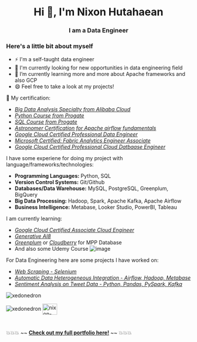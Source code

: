 <h1 align="center">Hi 👋, I'm Nixon Hutahaean</h1>
<h3 align="center">I am a Data Engineer</h3>

### Here's a little bit about myself

  - ⚡ I'm a self-taught data engineer
  - 🤔 I'm currently looking for new opportunities in data engineering field
  - 🌱 I’m currently learning more and more about Apache frameworks and also GCP
  - 😄 Feel free to take a look at my projects!
  
📝 My certification:
  - [*Big Data Analysis Specialty from Alibaba Cloud*](https://drive.google.com/file/d/1Sq7GxHqUD0UWlDQQPsdVY9nYDyWH07Sw/view?usp=sharing)
  - [*Python Course from Progate*](https://drive.google.com/file/d/117XbX1nxjBIxpdYKD3yJoIlbWLPIS-HI/view?usp=sharing)
  - [*SQL Course from Progate*](https://drive.google.com/file/d/1GAbOEeKApx_4tKpnWy3LCXgMJIAG04zp/view?usp=sharing)
  - [*Astronomer Certification for Apache airflow fundamentals*](https://drive.google.com/file/d/1junXJWuuHpt-0Hu1Gg5SKAIJQlzCCAN4/view?usp=sharing)
  - [*Google Cloud Certified Professional Data Engineer*](https://drive.google.com/file/d/1upevxEBP4FX8lggBkC_8a6NkwOenNaiV/view?usp=sharing)
  - [*Microsoft Certified: Fabric Analytics Engineer Associate*](https://drive.google.com/file/d/1zTvpPCIU1z7I7fbTApRQwCHVQW_Kvrp4/view?usp=sharing)
  - [*Google Cloud Certified Professional Cloud Datbaase Engineer*](https://drive.google.com/file/d/10m6cyAhZMTwpLeAv-_qMWM0Irv9ARCNl/view?usp=sharing)

I have some experiene for doing my project with language/frameworks/technologies:
  - <strong>Programming Languages:</strong> Python, SQL
  - <strong>Version Control Systems:</strong> Git/Github
  - <strong>Databases/Data Warehouse:</strong> MySQL, PostgreSQL, Greenplum, BigQuery
  - <strong>Big Data Processing:</strong> Hadoop, Spark, Apache Kafka, Apache Airflow
  - <strong>Business Intelligence:</strong> Metabase, Looker Studio, PowerBI, Tableau
 
I am currently learning:
  - [*Google Cloud Certified Associate Cloud Engineer*](https://cloud.google.com/learn/certification/cloud-engineer)
  - [*Generative AI8*](https://www.linkedin.com/feed/update/urn:li:activity:7269551519828426753/)
  - [*Greenplum*](https://greenplum.org/tutorials/) or [*Cloudberry*](https://cloudberry.apache.org/) for MPP Database
  - And also some Udemy Course ![image](https://github.com/user-attachments/assets/37704092-38bb-45f8-ad68-9c757452bd48)


For Data Engineering here are some projects I have worked on:
  - [*Web Scraping - Selenium*](https://github.com/Xedonedron/web-scraping)
  - [*Automatic Data Heterogeneous Integration - Airflow, Hadoop, Metabase*](https://github.com/Xedonedron/data-lake-for-smart-farming)
  - [*Sentiment Analysis on Tweet Data - Python, Pandas, PySpark, Kafka*](https://github.com/Xedonedron/PDBFinalProject)

<p><img align="center" src="https://github-readme-stats.vercel.app/api/top-langs?username=xedonedron&show_icons=true&locale=en&layout=compact" alt="xedonedron" /></p>
<img src="https://komarev.com/ghpvc/?username=xedonedron&label=Profile%20views&color=0e75b6&style=flat" alt="xedonedron" /> <a href="https://linkedin.com/in/nixon-hutahaean" target="blank"><img align="center" src="https://raw.githubusercontent.com/rahuldkjain/github-profile-readme-generator/master/src/images/icons/Social/linked-in-alt.svg" alt="nixon-hutahaean" height="30" width="40" /></a>

#
  💥💥💥 ~~ [**Check out my full portfolio here!**](https://github.com/Xedonedron/portofolio) ~~ 💥💥💥
